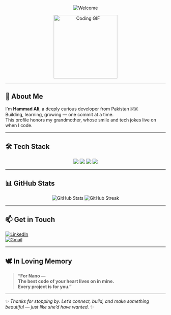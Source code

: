 <!-- Header with animated greeting -->
<p align="center">
  <img src="https://capsule-render.vercel.app/api?text=Hello+👋+I'm+Hammad+Ali&animation=wave&color=gradient&height=100" alt="Welcome"/>
</p>

<p align="center">
  <img src="https://media.giphy.com/media/L8A2CLpJJW5d3NR5Tt/giphy.gif" width="200" alt="Coding GIF"/>
</p>

---

## 🌟 About Me

I'm **Hammad Ali**, a deeply curious developer from Pakistan 🇵🇰  
Building, learning, growing — one commit at a time.  
This profile honors my grandmother, whose smile and tech jokes live on when I code.

---

## 🛠️ Tech Stack

<p align="center">
  <img src="https://img.shields.io/badge/Python-3776AB?style=for-the-badge&logo=python&logoColor=white"/>
  <img src="https://img.shields.io/badge/JavaScript-F7DF1E?style=for-the-badge&logo=javascript&logoColor=black"/>
  <img src="https://img.shields.io/badge/React-61DAFB?style=for-the-badge&logo=react&logoColor=black"/>
  <img src="https://img.shields.io/badge/Node.js-339933?style=for-the-badge&logo=node.js&logoColor=white"/>
</p>

---

## 📊 GitHub Stats

<p align="center">
  <img src="https://github-readme-stats.vercel.app/api?username=hammadali08&show_icons=true&theme=radical" alt="GitHub Stats"/>
  <img src="https://streak-stats.demolab.com/?user=hammadali08&theme=radical" alt="GitHub Streak"/>
</p>

---

## 📫 Get in Touch

[![LinkedIn](https://img.shields.io/badge/LinkedIn-0077B5?style=for-the-badge&logo=linkedin&logoColor=white)](https://www.linkedin.com/in/hammadali08)  
[![Gmail](https://img.shields.io/badge/Email-D14836?style=for-the-badge&logo=gmail&logoColor=white)](mailto:your.email@example.com)

---

## 🕊️ In Loving Memory

> **“For Nano —  
> The best code of your heart lives on in mine.  
> Every project is for you.”**

---

✨ _Thanks for stopping by. Let’s connect, build, and make something beautiful — just like she’d have wanted._ ✨
